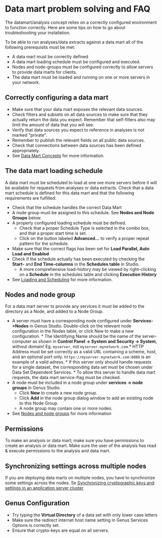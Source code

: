 # Data mart problem solving and FAQ

The datamart/analysis concept relies on a correctly configured environment to function correctly. Here are some tips on how to go about troubleshooting your installation.

To be able to run analyses/data extracts against a data mart all of the following prerequisits must be met:
*   A data mart must be correctly defined
*   A data mart loading schedule must be configured and executed.
*   Nodes and node-groups must be configured correctly to allow servers to provide data marts for clients.
*   The data mart must be loaded and running on one or more servers in your network.

## Correctly configuring a data mart
*   Make sure that your data mart exposes the relevant data sources. 
*   Check filters and subsets on all data sources to make sure that they actually return the data you expect. Remember that self-filters also may limit the amount of data that you will see.
*   Verify that data sources you expect to reference in analyses is not marked "private".
*   Remember to publish the relevant fields on all public data sources. 
*   Check that connections between data sources has been defined appropriately.
*   See [Data Mart Concepts](data-mart-concepts.md) for more information. 

## The data mart loading schedule
A data mart must be scheduled to load at one ore more servers before it will be available for requests from analyses or data extracts. Check that a data mart schedule is defined for this data mart and that the following requirements are fulfilled:
*   Check that the schedule handles the correct Data Mart
*   A node group must be assigned to this schedule. See **Nodes and Node Groups** below. 
*   A properly configured loading schedule must be defined. 
    *   Check that a proper Schedule Type is selected in the combo box,  and that a proper start time is set.
    *   Click on the button labeled **Advanced...** to verify a proper repeat pattern for the schedule.
*   Make sure that the correct flags has been set for **Load Parallel, Auto Load and Enabled**
*   Check if the schedule actually has been executed by checking the **Start-** and **End Time-columns** in the **Schedules table** in Studio. 
    *   A more comprehensive load-history may be viewed by right-clicking on a **Schedule** in the schedules table and clicking **Execution History**
*   See [Loading and Scheduling](data-mart-loading.md) for more information.

## Nodes and node group
For a data mart server to provide any services it must be added to the directory as a Node, and added to a Node Group.
*    A server must have a corresponding node configured under **Services->Nodes** in Genus Studio. Double-click on the relevant node configuration in the Nodes table, or click New to make a new configuration.
    *   The Identifying Name should be the name of the server-computer as shown in **Control Panel -> System and Security -> System**, without domain! Eg. `myserver`, not `myserver.mynetwork.com` 
    *   HTTP Address must be set correctly as a valid URL containing a scheme, host, and an optional port only. `https://myserver.mynetwork.com:8080` is an example of a valid adress.
    *   If this server only should handle requests for a single dataset, the corresponding data set must be chosen under Data Set Dependent Services.
    *   To allow this server to handle data mart requests, the data mart service-flag must be checked. 
*   A node must be included in a node group under **services -> node groups** in Genus Studio.
    *   Click **New** to create a new node group.
    *   Click **Add** in the node group dialog window to add an existing node to this Node Group.
    *   A node group may contain one or more nodes.
*   See [Nodes and node groups](../../../developers/defining-an-app-model/services/nodes-and-node-groups.md) for more information

## Permissions
To make an analysis or data mart; make sure you have permissions to create an analysis or data mart. Make sure the user of the analysis has read & execute permissions to the analysis and data mart.

## Synchronizing settings across multiple nodes
If you are deploying data marts on multiple nodes, you have to synchronize some settings across the nodes. Se [Synchronizing cryptographic keys and settings in an application server cluster](../../../developers/installation-and-configuration/configure-and-maintain-genus-server/synchronizing-crypo-keys-in-a-cluster.md)

## Genus Configuration
*   Try typing the **Virtual Directory** of a data set with only lower case letters
*   Make sure the redirect internet host name setting in Genus Services Options is correctly set.
*   Ensure that crypto-keys are equal on all servers.

